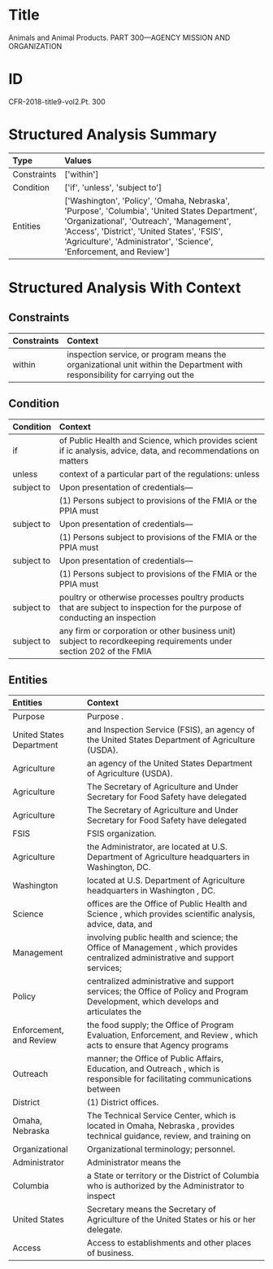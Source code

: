 # Title

 Animals and Animal Products. PART 300—AGENCY MISSION AND ORGANIZATION


# ID

 CFR-2018-title9-vol2.Pt. 300


# Structured Analysis Summary

| Type        | Values                                                                                                                                                                                                                                                          |
|:------------|:----------------------------------------------------------------------------------------------------------------------------------------------------------------------------------------------------------------------------------------------------------------|
| Constraints | ['within']                                                                                                                                                                                                                                                      |
| Condition   | ['if', 'unless', 'subject to']                                                                                                                                                                                                                                  |
| Entities    | ['Washington', 'Policy', 'Omaha, Nebraska', 'Purpose', 'Columbia', 'United States Department', 'Organizational', 'Outreach', 'Management', 'Access', 'District', 'United States', 'FSIS', 'Agriculture', 'Administrator', 'Science', 'Enforcement, and Review'] |


# Structured Analysis With Context

 


## Constraints

| Constraints   | Context                                                                                                                     |
|:--------------|:----------------------------------------------------------------------------------------------------------------------------|
| within        | inspection service, or program means the organizational unit within the Department with responsibility for carrying out the |


## Condition

| Condition   | Context                                                                                                                    |
|:------------|:---------------------------------------------------------------------------------------------------------------------------|
| if          | of Public Health and Science, which provides scient if ic analysis, advice, data, and recommendations on matters           |
| unless      | context of a particular part of the regulations: unless                                                                    |
| subject to  | Upon presentation of credentials&#8212;                                                                                    |
|             |             (1) Persons  subject to provisions of the FMIA or the PPIA must                                                |
| subject to  | Upon presentation of credentials&#8212;                                                                                    |
|             |             (1) Persons  subject to provisions of the FMIA or the PPIA must                                                |
| subject to  | Upon presentation of credentials&#8212;                                                                                    |
|             |             (1) Persons  subject to provisions of the FMIA or the PPIA must                                                |
| subject to  | poultry or otherwise processes poultry products that are subject to inspection for the purpose of conducting an inspection |
| subject to  | any firm or corporation or other business unit) subject to recordkeeping requirements under section 202 of the FMIA        |


## Entities

| Entities                 | Context                                                                                                                           |
|:-------------------------|:----------------------------------------------------------------------------------------------------------------------------------|
| Purpose                  | Purpose .                                                                                                                         |
| United States Department | and Inspection Service (FSIS), an agency of the United States Department  of Agriculture (USDA).                                  |
| Agriculture              | an agency of the United States Department of Agriculture  (USDA).                                                                 |
| Agriculture              | The Secretary of  Agriculture and Under Secretary for Food Safety have delegated                                                  |
| Agriculture              | The Secretary of  Agriculture and Under Secretary for Food Safety have delegated                                                  |
| FSIS                     | FSIS  organization.                                                                                                               |
| Agriculture              | the Administrator, are located at U.S. Department of Agriculture  headquarters in Washington, DC.                                 |
| Washington               | located at U.S. Department of Agriculture headquarters in Washington , DC.                                                        |
| Science                  | offices are the Office of Public Health and Science , which provides scientific analysis, advice, data, and                       |
| Management               | involving public health and science; the Office of Management , which provides centralized administrative and support services;   |
| Policy                   | centralized administrative and support services; the Office of Policy and Program Development, which develops and articulates the |
| Enforcement, and Review  | the food supply; the Office of Program Evaluation, Enforcement, and Review , which acts to ensure that Agency programs            |
| Outreach                 | manner; the Office of Public Affairs, Education, and Outreach , which is responsible for facilitating communications between      |
| District                 | (1)  District  offices.                                                                                                           |
| Omaha, Nebraska          | The Technical Service Center, which is located in  Omaha, Nebraska , provides technical guidance, review, and training on         |
| Organizational           | Organizational  terminology; personnel.                                                                                           |
| Administrator            | Administrator  means the                                                                                                          |
| Columbia                 | a State or territory or the District of Columbia who is authorized by the Administrator to inspect                                |
| United States            | Secretary means the Secretary of Agriculture of the  United States  or his or her delegate.                                       |
| Access                   | Access  to establishments and other places of business.                                                                           |



